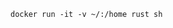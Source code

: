 <!--VS Code auto format: `Shift + Alt + F`

Docker: -->
`docker run -it -v ~/:/home rust sh`

<!--
![visitor badge](https://visitor-badge.glitch.me/badge?page_id=BlazerYoo.BlazerYoo&left_text=Views)
### Hi there 👋


**BlazerYoo/BlazerYoo** is a ✨ _special_ ✨ repository because its `README.md` (this file) appears on your GitHub profile.

Here are some ideas to get you started:

- 🔭 I’m currently working on ...
- 🌱 I’m currently learning ...
- 👯 I’m looking to collaborate on ...
- 🤔 I’m looking for help with ...
- 💬 Ask me about ...
- 📫 How to reach me: ...
- 😄 Pronouns: ...
- ⚡ Fun fact: ...
-->
